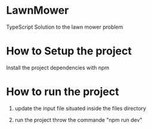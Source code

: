 # LawnMower
TypeScript Solution to the lawn mower problem


# How to Setup the project 

Install the project dependencies with npm 

# How to run the project

1. update the input file situated inside the files directory

2. run the project throw the commande "npm run dev"
